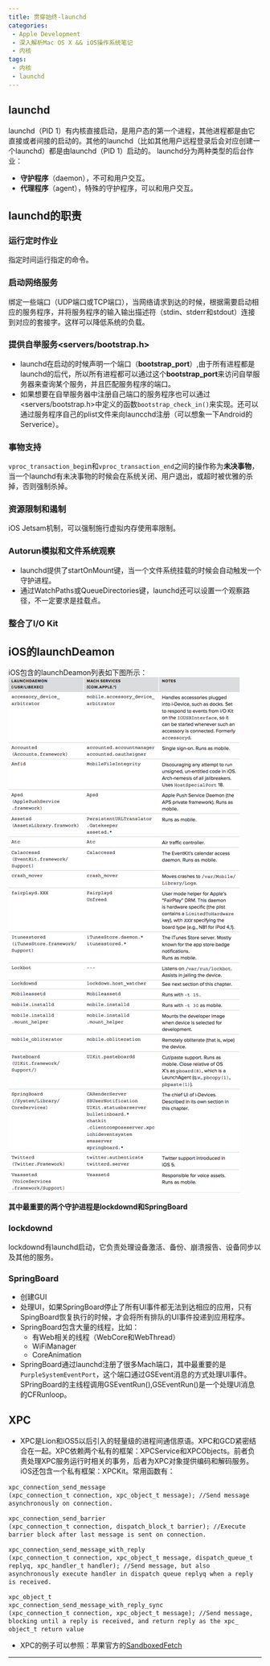 ```yaml
---
title: 贯穿始终-launchd
categories: 
 - Apple Development
 - 深入解析Mac OS X && iOS操作系统笔记
 - 内核
tags:
 - 内核
 - launchd
---
```


## launchd
launchd（PID 1）有内核直接启动，是用户态的第一个进程，其他进程都是由它直接或者间接的启动的。其他的launchd（比如其他用户远程登录后会对应创建一个launchd）都是由launchd（PID 1）启动的。
launchd分为两种类型的后台作业：

- **守护程序**（daemon），不可和用户交互。
- **代理程序**（agent），特殊的守护程序，可以和用户交互。

## launchd的职责

### 运行定时作业
指定时间运行指定的命令。

### 启动网络服务
绑定一些端口（UDP端口或TCP端口），当网络请求到达的时候，根据需要启动相应的服务程序，并将服务程序的输入输出描述符（stdin、stderr和stdout）连接到对应的套接字。这样可以降低系统的负载。

### 提供自举服务<servers/bootstrap.h>
- launchd在启动的时候声明一个端口（**bootstrap_port**）,由于所有进程都是launchd的后代，所以所有进程都可以通过这个**bootstrap_port**来访问自举服务器来查询某个服务，并且匹配服务程序的端口。
- 如果想要在自举服务器中注册自己端口的服务程序也可以通过<servers/bootstrap.h>中定义的函数`bootstrap_check_in()`来实现。还可以通过服务程序自己的plist文件来向launcchd注册（可以想象一下Android的Serverice）。

### 事物支持
`vproc_transaction_begi`n和`vproc_transaction_end`之间的操作称为**未决事物**，当一个launchd有未决事物的时候会在系统关闭、用户退出，或超时被优雅的杀掉，否则强制杀掉。

### 资源限制和遏制
iOS Jetsam机制，可以强制施行虚拟内存使用率限制。

### Autorun模拟和文件系统观察
- launchd提供了startOnMount键，当一个文件系统挂载的时候会自动触发一个守护进程。
- 通过WatchPaths或QueueDirectories键，launchd还可以设置一个观察路径，不一定要求是挂载点。

### 整合了I/O Kit

## iOS的launchDeamon
iOS包含的launchDeamon列表如下图所示：
![launchDeamon][1]

**其中最重要的两个守护进程是lockdownd和SpringBoard**

### lockdownd
lockdownd有launchd启动，它负责处理设备激活、备份、崩溃报告、设备同步以及其他的服务。

### SpringBoard
- 创建GUI
- 处理UI，如果SpringBoard停止了所有UI事件都无法到达相应的应用，只有SpingBoard恢复执行的时候，才会将所有排队的UI事件投递到应用程序。
- SpringBoard包含大量的线程，比如：
	- 有Web相关的线程（WebCore和WebThread）
	- WiFiManager
	- CoreAnimation
- SpringBoard通过launchd注册了很多Mach端口，其中最重要的是`PurpleSystemEventPort`，这个端口通过GSEvent消息的方式处理UI事件。SPringBoard的主线程调用GSEventRun(),GSEventRun()是一个处理UI消息的CFRunloop。

## XPC
- XPC是Lion和iOS5以后引入的轻量级的进程间通信原语。XPC和GCD紧密结合在一起。XPC依赖两个私有的框架：XPCService和XPCObjects。前者负责处理XPC服务运行时相关的事务，后者为XPC对象提供编码和解码服务。iOS还包含一个私有框架：XPCKit。常用函数有：

```
xpc_connection_send_message
(xpc_connection_t connection, xpc_object_t message); //Send message asynchronously on connection.
```
```
xpc_connection_send_barrier
(xpc_connection_t connection, dispatch_block_t barrier); //Execute barrier block after last message is sent on connection.
```
```
xpc_connection_send_message_with_reply
(xpc_connection_t connection, xpc_object_t message, dispatch_queue_t replyq, xpc_handler_t handler); //Send message, but also asynchronously execute handler in dispatch queue replyq when a reply is received.
```
```
xpc_object_t
xpc_connection_send_message_with_reply_sync
(xpc_connection_t connection, xpc_object_t message); //Send message, blocking until a reply is received, and return reply as the xpc_ object_t return value
```
- XPC的例子可以参照：苹果官方的[SandboxedFetch][2]


---
[1]: https://github.com/Easence/EADocuments/blob/master/Reading%20Notes/深入解析Mac%20OS%20X%20&%20iOS操作系统/Resources/Images/iOSLaunchDeamon.png?raw=true
[2]: https://developer.apple.com/library/mac/samplecode/SandboxedFetch/Introduction/Intro.html#//apple_ref/doc/uid/DTS40011117-Intro-DontLinkElementID_2















